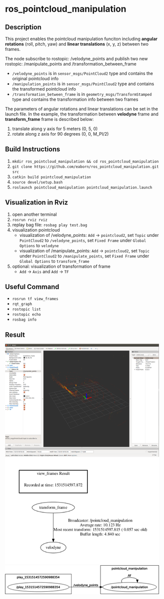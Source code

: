 # ros_pointcloud_manipulation

## Description

This project enables the pointcloud manipulation funciton including **angular rotations** (roll, pitch, yaw) and **linear translations** (x, y, z) between two frames.

The node subscribe to rostopic: /velodyne_points and publish two new rostopic: /manipulate_points and /transformation_between_frame
* `/velodyne_points` is in `sensor_msgs/PointCloud2` type and contains the original pointcloud info
* `/manipulation_points` is in `sensor_msgs/PointCloud2` type and contains the transformed pointcloud info
* `/transformation_between_frame` is in `geometry_msgs/TransformStamped` type and contains the transformation info between two frames

The parameters of angular rotations and linear translations can be set in the launch file. In the example, the transformation between **velodyne** frame and **transform_frame** frame is described below:

1. translate along y axis for 5 meters (0, 5, 0)
2. rotate along z axis for 90 degrees (0, 0, M_PI/2)


## Build Instructions

1. `mkdir ros_pointcloud_manipulation && cd ros_pointcloud_manipulation`
2. `git clone https://github.com/eaborn/ros_pointcloud_manipulation.git src`
3. `catkin build pointcloud_manipulation`
4. `source devel/setup.bash`
5. `roslaunch pointcloud_manipulation pointcloud_manipulation.launch`


## Visualization in Rviz

1. open another terminal
2. `rosrun rviz rviz`
3. replay bag file: `rosbag play test.bag`
4. visualization pointcloud 
	* visualization of /velodyne_points: `Add` -> `pointcloud2`, set `Topic` under `PointCloud2` to `/velodyne_points`, set `Fixed Frame` under `Global Options` to `velodyne`
	* visualization of /manipulate_points: `Add` -> `pointcloud2`, set `Topic` under `PointCloud2` to `/manipulate_points`, set `Fixed Frame` under `Global Options` to `transform_frame`
5. optional: visualization of transformation of frame
	* `Add` -> `Axis` and `Add` -> `TF`

## Useful Command

* `rosrun tf view_frames`
* `rqt_graph`
* `rostopic list`
* `rostopic echo`
* `rosbag info`

## Result

![png](./pointcloud.png)
![png](./frames.png)
![png](./rosgraph.png)






